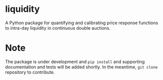# liquidity
A Python package for quantifying and calibrating price response functions to intra-day liquidity in continuous double auctions.


# Note
The package is under development and `pip install` and supporting documentation and tests will be added shortly. 
In the meantime, `git clone` repository to contribute.
